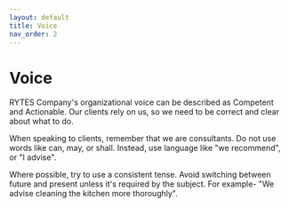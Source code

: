 ```yaml
---
layout: default
title: Voice
nav_order: 2
---
```

# Voice
RYTES Company's organizational voice can be described as Competent and Actionable. Our clients rely on us, so we need to be correct and clear about what to do. 

When speaking to clients, remember that we are consultants. Do not use words like can, may, or shall. Instead, use language like "we recommend", or "I advise". 

Where possible, try to use a consistent tense. Avoid switching between future and present unless it's required by the subject. For example- "We advise cleaning the kitchen more thoroughly".


